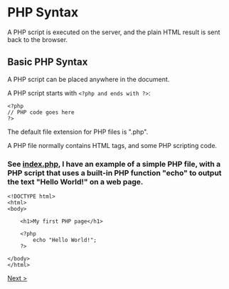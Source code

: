 # PHP Syntax

A PHP script is executed on the server, and the plain HTML result is sent back to the browser.

## Basic PHP Syntax

A PHP script can be placed anywhere in the document.

A PHP script starts with ```<?php and ends with ?>```:

```
<?php
// PHP code goes here
?> 
```
The default file extension for PHP files is ".php".

A PHP file normally contains HTML tags, and some PHP scripting code.

### See [index.php](index.php), I have an example of a simple PHP file, with a PHP script that uses a built-in PHP function "echo" to output the text "Hello World!" on a web page.

```
<!DOCTYPE html>
<html>
<body>

    <h1>My first PHP page</h1>

    <?php
        echo "Hello World!";
    ?>

</body>
</html> 
```

[Next >](../2.%20Syntax/README.md)